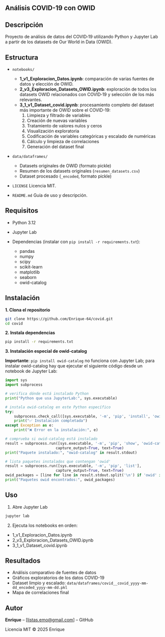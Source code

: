 ## Análisis COVID-19 con OWID

## Descripción

Proyecto de análisis de datos del COVID‑19 utilizando Python y Jupyter Lab a partir de los datasets de Our World in Data (OWID).

## Estructura

- `notebooks/`
  - **1_v1_Exploracion_Datos.ipynb**: comparación de varias fuentes de datos y elección de OWID.
  - **2_v3_Exploracion_Datasets_OWID.ipynb**: exploración de todos los datasets OWID relacionados con COVID‑19 y selección de los más relevantes.
  - **3_1_v1_Dataset_covid.ipynb**: procesamiento completo del dataset más importante de OWID sobre el COVID-19:
    1. Limpieza y filtrado de variables
    2. Creación de nuevas variables
    3. Tratamiento de valores nulos y ceros
    4. Visualización exploratoria
    5. Codificación de variables categóricas y escalado de numéricas
    6. Cálculo y limpieza de correlaciones
    7. Generación del dataset final

- `data/dataframes/`
  - Datasets originales de OWID (formato pickle)
  - Resumen de los datasets originales (`resumen_datasets.csv`)
  - Dataset procesado (`_encoded`, formato pickle)

- `LICENSE`
  Licencia MIT.

- `README.md`
  Guía de uso y descripción.

## Requisitos

- Python 3.12
- Jupyter Lab
- Dependencias (instalar con `pip install -r requirements.txt`):

  * pandas
  * numpy
  * scipy
  * scikit-learn
  * matplotlib
  * seaborn
  * owid-catalog

## Instalación

**1. Clona el repositorio**
 
 ```bash
 git clone https://github.com/Enrique-64/covid.git
 cd covid
 ```

**2. Instala dependencias**

 ```bash 
 pip install -r requirements.txt
 ```

**3. Instalación especial de owid-catalog**

**Importante**: `pip install owid-catalog` no funciona con Jupyter Lab; para instalar owid-catalog hay que ejecutar el siguiente código desde un notebook de Jupyter Lab:

```python
import sys
import subprocess

# verifica dónde está instalado Python
print("Python que usa JupyterLab:", sys.executable)

# instala owid-catalog en este Python específico
try:
    subprocess.check_call([sys.executable, '-m', 'pip', 'install', 'owid-catalog'])
    print("✅ Instalación completada")
except Exception as e:
    print("❌ Error en la instalación:", e)

# comprueba si owid-catalog está instalado
result = subprocess.run([sys.executable, '-m', 'pip', 'show', 'owid-catalog'], 
                       capture_output=True, text=True)
print("Paquete instalado:", "owid-catalog" in result.stdout)

# lista paquetes instalados que contengan 'owid'
result = subprocess.run([sys.executable, '-m', 'pip', 'list'], 
                       capture_output=True, text=True)
owid_packages = [line for line in result.stdout.split('\n') if 'owid' in line.lower()]
print("Paquetes owid encontrados:", owid_packages)
```

## Uso

1. Abre Jupyter Lab

 ```bash
 jupyter lab
 ```

2. Ejecuta los notebooks en orden:

- 1_v1_Exploracion_Datos.ipynb
- 2_v3_Exploracion_Datasets_OWID.ipynb
- 3_1_v1_Dataset_covid.ipynb

## Resultados

- Análisis comparativo de fuentes de datos
- Gráficos exploratorios de los datos COVID-19
- Dataset limpio y escalado: `data/dataframes/covid__covid_yyyy-mm-dd_encoded_yyyy-mm-dd.pkl`
- Mapa de correlaciones final

## Autor

**Enrique** – [listas.emo@gmail.com] – GitHub

Licencia MIT © 2025 Enrique
